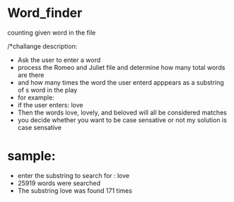# Word_finder
counting given word in the file


/*challange description:
 * Ask the user to enter a word
 * process the Romeo and Juliet file and determine how many total words are there
 * and how many times the word the user enterd apppears as a substring of s word in the play
 * for example:
 * if the user enters: love
 * Then the words love, lovely, and beloved will all be considered matches
 * you decide whether you want to be case sensative or not my solution is case sensative
 
 # sample:
 * enter the substring to search for : love
 * 25919 words were searched
 * The substring love was found 171 times
